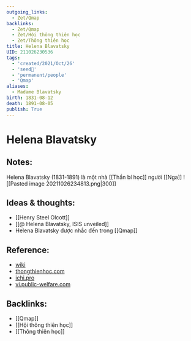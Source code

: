 ```yaml
---
outgoing_links:
  - Zet/Qmap
backlinks:
  - Zet/Qmap
  - Zet/Hội thông thiên học
  - Zet/Thông thiên học
title: Helena Blavatsky
UID: 211026230536
tags:
  - 'created/2021/Oct/26'
  - 'seed🥜'
  - 'permanent/people'
  - 'Qmap'
aliases:
  - Madame Blavatsky
birth: 1831-08-12
death: 1891-08-05
publish: True
---
```

# Helena Blavatsky

## Notes:
Helena Blavatsky (1831-1891) là một nhà [[Thần bí học]] người [[Nga]]
![[Pasted image 20211026234813.png|300]]

## Ideas & thoughts:
- [[Henry Steel Olcott]]
- [[@ Helena Blavatsky, ISIS unveiled]]
- Helena Blavatsky được nhắc đến trong [[Qmap]]

## Reference:
- [wiki](https://vi.wikipedia.org/wiki/Helena_Blavatsky)
- [thongthienhoc.com](http://www.thongthienhoc.com/tieusu.htm)
- [ichi.pro](https://ichi.pro/vi/madame-blavatsky-va-bi-mat-cua-cac-bac-thay-56349123042371)
- [vi.public-welfare.com](https://vi.public-welfare.com/3952338-helena-blavatsky-quotsecret-doctrinequot-was-there-a-secret)
## Backlinks:
- [[Qmap]]
- [[Hội thông thiên học]]
- [[Thông thiên học]]

